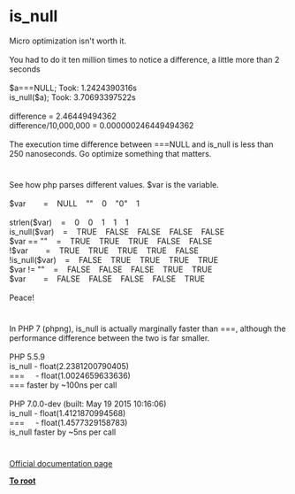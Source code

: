 # is_null




<div class="phpcode"><span class="html">
Micro optimization isn&apos;t worth it.<br><br>You had to do it ten million times to notice a difference, a little more than 2 seconds<br><br>$a===NULL; Took: 1.2424390316s<br> is_null($a); Took: 3.70693397522s<br><br>difference = 2.46449494362<br>difference/10,000,000 = 0.000000246449494362<br><br>The execution time difference between ===NULL and is_null is less than 250 nanoseconds. Go optimize something that matters.</span>
</div>
  

#


<div class="phpcode"><span class="html">
See how php parses different values. $var is the variable.<br><br>$var&#xA0; &#xA0; &#xA0; &#xA0; =&#xA0; &#xA0; NULL&#xA0; &#xA0; &quot;&quot;&#xA0; &#xA0; 0&#xA0; &#xA0; &quot;0&quot;&#xA0; &#xA0; 1<br><br>strlen($var)&#xA0; &#xA0; =&#xA0; &#xA0; 0&#xA0; &#xA0; 0&#xA0; &#xA0; 1&#xA0; &#xA0; 1&#xA0; &#xA0; 1<br>is_null($var)&#xA0; &#xA0; =&#xA0; &#xA0; TRUE&#xA0; &#xA0; FALSE&#xA0; &#xA0; FALSE&#xA0; &#xA0; FALSE&#xA0; &#xA0; FALSE<br>$var == &quot;&quot;&#xA0; &#xA0; =&#xA0; &#xA0; TRUE&#xA0; &#xA0; TRUE&#xA0; &#xA0; TRUE&#xA0; &#xA0; FALSE&#xA0; &#xA0; FALSE<br>!$var&#xA0; &#xA0; &#xA0; &#xA0; =&#xA0; &#xA0; TRUE&#xA0; &#xA0; TRUE&#xA0; &#xA0; TRUE&#xA0; &#xA0; TRUE&#xA0; &#xA0; FALSE<br>!is_null($var)&#xA0; &#xA0; =&#xA0; &#xA0; FALSE&#xA0; &#xA0; TRUE&#xA0; &#xA0; TRUE&#xA0; &#xA0; TRUE&#xA0; &#xA0; TRUE<br>$var != &quot;&quot;&#xA0; &#xA0; =&#xA0; &#xA0; FALSE&#xA0; &#xA0; FALSE&#xA0; &#xA0; FALSE&#xA0; &#xA0; TRUE&#xA0; &#xA0; TRUE<br>$var&#xA0; &#xA0; &#xA0; &#xA0; =&#xA0; &#xA0; FALSE&#xA0; &#xA0; FALSE&#xA0; &#xA0; FALSE&#xA0; &#xA0; FALSE&#xA0; &#xA0; TRUE<br><br>Peace!</span>
</div>
  

#


<div class="phpcode"><span class="html">
In PHP 7 (phpng), is_null is actually marginally faster than ===, although the performance difference between the two is far smaller.<br><br>PHP 5.5.9<br>is_null - float(2.2381200790405)<br>===&#xA0; &#xA0;&#xA0; - float(1.0024659633636)<br>=== faster by ~100ns per call<br><br>PHP 7.0.0-dev (built: May 19 2015 10:16:06)<br>is_null - float(1.4121870994568)<br>===&#xA0; &#xA0;&#xA0; - float(1.4577329158783)<br>is_null faster by ~5ns per call</span>
</div>
  

#

[Official documentation page](https://www.php.net/manual/en/function.is-null.php)

**[To root](/README.md)**